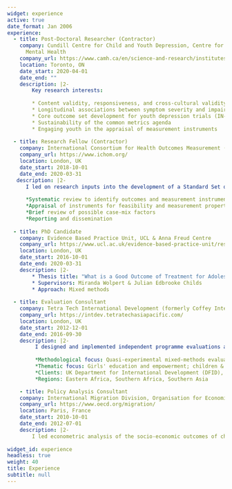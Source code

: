 ```yaml
---
widget: experience
active: true
date_format: Jan 2006
experience:
  - title: Post-Doctoral Researcher (Contractor)
    company: Cundill Centre for Child and Youth Depression, Centre for Addiction and
      Mental Health
    company_url: https://www.camh.ca/en/science-and-research/institutes-and-centres/cundill-centre-for-child-and-youth-depression
    location: Toronto, ON
    date_start: 2020-04-01
    date_end: ""
    description: |2-
        Key research interests:
        
        * Content validity, responsiveness, and cross-cultural validity of functioning & HRQOL scales
        * Longitudinal associations between symptom severity and impairment
        * Core outcome set development for youth depression trials (IN-ROADS initative)
        * Sustainability of the common metrics agenda
        * Engaging youth in the appraisal of measurement instruments
        
  - title: Research Fellow (Contractor)
    company: International Consortium for Health Outcomes Measurement (ICHOM)
    company_url: https://www.ichom.org/
    location: London, UK
    date_start: 2018-10-01
    date_end: 2020-03-31
   description: |2-
      I led on research inputs into the development of a Standard Set of Outcomes for Child and Youth Anxiety and Depression:
      
      *Systematic review to identify outcomes and measurement instruments
      *Appraisal of instruments for feasibility and measurement properties
      *Brief review of possible case-mix factors
      *Reporting and dissemination
    
  - title: PhD Candidate
    company: Evidence Based Practice Unit, UCL & Anna Freud Centre
    company_url: https://www.ucl.ac.uk/evidence-based-practice-unit/research/phd-projects
    location: London, UK
    date_start: 2016-10-01
    date_end: 2020-03-31
    description: |2-
        * Thesis title: "What is a Good Outcome of Treatment for Adolescent Depression? A Mixed-Methods Exploration of Measurement, Concepts, and Priorities"
        * Supervisors: Miranda Wolpert & Julian Edbrooke Childs
        * Approach: Mixed methods
    
  - title: Evaluation Consultant
    company: Tetra Tech International Development (formerly Coffey International)
    company_url: https://intdev.tetratechasiapacific.com/
    location: London, UK
    date_start: 2012-12-01
    date_end: 2016-09-30
    description: |2-
         I designed and implemented independent programme evaluations and built evaluation capacity on behalf of international donors:
         
         *Methodological focus: Quasi-experimental mixed-methods evaluations
         *Thematic focus: Girls' education and empowerment; children & youth at risk
         *Clients: UK Department for International Development (DFID), USAID, Comic Relief
         *Regions: Eastern Africa, Southern Africa, Southern Asia

    - title: Policy Analysis Consultant
    company: International Migration Division, Organisation for Economic Co-operation and Development (OECD)
    company_url: https://www.oecd.org/migration/
    location: Paris, France
    date_start: 2010-10-01
    date_end: 2012-07-01
    description: |2-
        I led econometric analysis of the socio-economic outcomes of children of migrants, analysed natinal integration policies, and formulated policy                     r         recommendations.
                  
widget_id: experience
headless: true
weight: 40
title: Experience
subtitle: null
---
```


